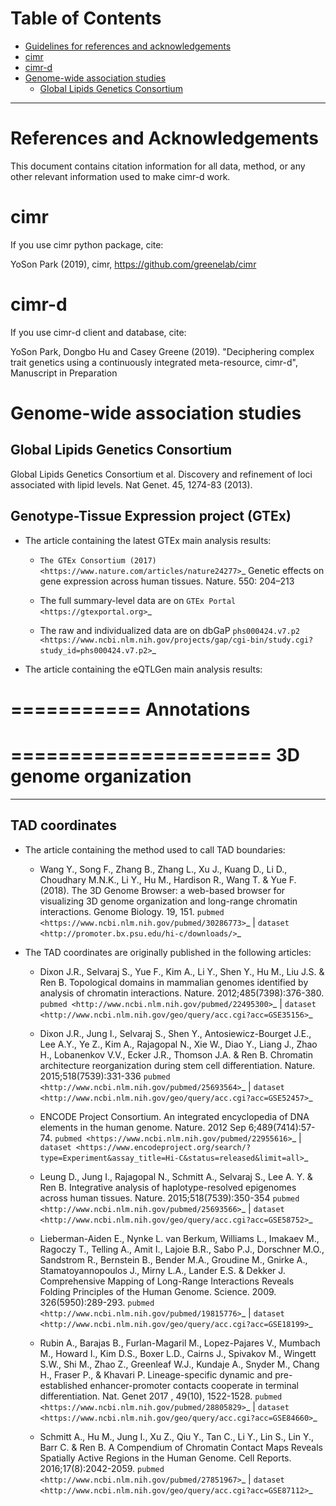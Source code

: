 

# Table of Contents

- [Guidelines for references and acknowledgements](#guidelines-for-references-and-acknowledgements)
- [cimr](#cimr)
- [cimr-d](#cimr-d)
- [Genome-wide association studies](#genome-wide-association-studies)
  - [Global Lipids Genetics Consortium](#global-lipids-genetics-consortium)


------------


# References and Acknowledgements


This document contains citation information for all data, method, or
any other relevant information used to make cimr-d work.



# cimr

If you use cimr python package, cite:

YoSon Park (2019), cimr, https://github.com/greenelab/cimr



# cimr-d

If you use cimr-d client and database, cite:

YoSon Park, Dongbo Hu and Casey Greene (2019). "Deciphering complex trait
genetics using a continuously integrated meta-resource, cimr-d",
Manuscript in Preparation




# Genome-wide association studies


## Global Lipids Genetics Consortium

Global Lipids Genetics Consortium et al. Discovery and refinement of loci associated with lipid levels. Nat Genet. 45, 1274-83 (2013).







Genotype-Tissue Expression project (GTEx)
-----------------------------------------


* The article containing the latest GTEx main analysis results:

  * `The GTEx Consortium (2017) <https://www.nature.com/articles/nature24277>`_
    Genetic effects on gene expression across human tissues. Nature. 550: 204–213

  * The full summary-level data are on `GTEx Portal <https://gtexportal.org>`_

  * The raw and individualized data are on
    dbGaP `phs000424.v7.p2 <https://www.ncbi.nlm.nih.gov/projects/gap/cgi-bin/study.cgi?study_id=phs000424.v7.p2>`_


* The article containing the eQTLGen main analysis results:




===========
Annotations
===========




======================
3D genome organization
======================

---------------
TAD coordinates
---------------

* The article containing the method used to call TAD boundaries:


  * Wang Y., Song F., Zhang B., Zhang L., Xu J., Kuang D., Li D., Choudhary M.N.K.,
    Li Y., Hu M.,  Hardison R., Wang T. & Yue F. (2018).
    The 3D Genome Browser: a web-based browser for visualizing 3D genome
    organization and long-range chromatin interactions. Genome Biology. 19, 151.
    `pubmed <https://www.ncbi.nlm.nih.gov/pubmed/30286773>`_ |
    `dataset <http://promoter.bx.psu.edu/hi-c/downloads/>`_


* The TAD coordinates are originally published in the following articles:


  * Dixon J.R., Selvaraj S., Yue F., Kim A., Li Y., Shen Y., Hu M., Liu J.S. & Ren B.
    Topological domains in mammalian genomes identified by analysis of chromatin
    interactions. Nature. 2012;485(7398):376-380.
    `pubmed <http://www.ncbi.nlm.nih.gov/pubmed/22495300>`_ |
    `dataset <http://www.ncbi.nlm.nih.gov/geo/query/acc.cgi?acc=GSE35156>`_


  * Dixon J.R., Jung I., Selvaraj S., Shen Y., Antosiewicz-Bourget J.E., Lee A.Y.,
    Ye Z., Kim A., Rajagopal N., Xie W., Diao Y., Liang J., Zhao H., Lobanenkov V.V.,
    Ecker J.R., Thomson J.A. & Ren B. Chromatin architecture reorganization during
    stem cell differentiation. Nature. 2015;518(7539):331-336
    `pubmed <http://www.ncbi.nlm.nih.gov/pubmed/25693564>`_ |
    `dataset <http://www.ncbi.nlm.nih.gov/geo/query/acc.cgi?acc=GSE52457>`_


  * ENCODE Project Consortium. An integrated encyclopedia of DNA elements in the
    human genome. Nature. 2012 Sep 6;489(7414):57-74.
    `pubmed <https://www.ncbi.nlm.nih.gov/pubmed/22955616>`_ |
    `dataset <https://www.encodeproject.org/search/?type=Experiment&assay_title=Hi-C&status=released&limit=all>`_


  * Leung D., Jung I., Rajagopal N., Schmitt A., Selvaraj S., Lee A. Y. & Ren B.
    Integrative analysis of haplotype-resolved epigenomes across human tissues.
    Nature. 2015;518(7539):350-354
    `pubmed <http://www.ncbi.nlm.nih.gov/pubmed/25693566>`_ |
    `dataset <http://www.ncbi.nlm.nih.gov/geo/query/acc.cgi?acc=GSE58752>`_


  * Lieberman-Aiden E., Nynke L. van Berkum, Williams L., Imakaev M., Ragoczy T.,
    Telling A., Amit I., Lajoie B.R., Sabo P.J., Dorschner M.O., Sandstrom R.,
    Bernstein B., Bender M.A., Groudine M., Gnirke A., Stamatoyannopoulos J.,
    Mirny L.A., Lander E.S. & Dekker J. Comprehensive Mapping of Long-Range
    Interactions Reveals Folding Principles of the Human Genome.
    Science. 2009. 326(5950):289-293.
    `pubmed <http://www.ncbi.nlm.nih.gov/pubmed/19815776>`_ |
    `dataset <http://www.ncbi.nlm.nih.gov/geo/query/acc.cgi?acc=GSE18199>`_


  * Rubin A., Barajas B., Furlan-Magaril M., Lopez-Pajares V., Mumbach M., Howard I.,
    Kim D.S., Boxer L.D., Cairns J., Spivakov M., Wingett S.W., Shi M., Zhao Z.,
    Greenleaf W.J., Kundaje A., Snyder M., Chang H., Fraser P., & Khavari P.
    Lineage-specific dynamic and pre-established enhancer-promoter contacts
    cooperate in terminal differentiation. Nat. Genet 2017 , 49(10), 1522-1528.
    `pubmed <https://www.ncbi.nlm.nih.gov/pubmed/28805829>`_ |
    `dataset <https://www.ncbi.nlm.nih.gov/geo/query/acc.cgi?acc=GSE84660>`_


  * Schmitt A., Hu M., Jung I., Xu Z., Qiu Y., Tan C., Li Y., Lin S., Lin Y.,
    Barr C. & Ren B. A Compendium of Chromatin Contact Maps Reveals Spatially
    Active Regions in the Human Genome. Cell Reports. 2016;17(8):2042-2059.
    `pubmed <http://www.ncbi.nlm.nih.gov/pubmed/27851967>`_ |
    `dataset <http://www.ncbi.nlm.nih.gov/geo/query/acc.cgi?acc=GSE87112>`_




